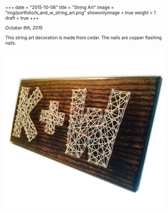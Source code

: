 +++
date = "2015-10-06"
title = "String Art"
image = "img/portfolio/k_and_w_string_art.png"
showonlyimage = true
weight = 1
draft = true
+++

*October 6th, 2015*

This string art decoration is made from cedar. The nails are copper flashing nails.

![String Art][1]

[1]: /img/portfolio/k_and_w_string_art.png

